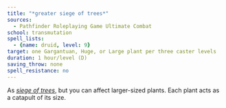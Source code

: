 ```yaml
---
title: "*greater siege of trees*"
sources:
  - Pathfinder Roleplaying Game Ultimate Combat
school: transmutation
spell_lists:
  - {name: druid, level: 9}
target: one Gargantuan, Huge, or Large plant per three caster levels
duration: 1 hour/level (D)
saving_throw: none
spell_resistance: no
---
```


As [*siege of trees*](/spells/siege-of-trees/), but you can affect larger-sized plants. Each plant acts as a catapult of its size.

